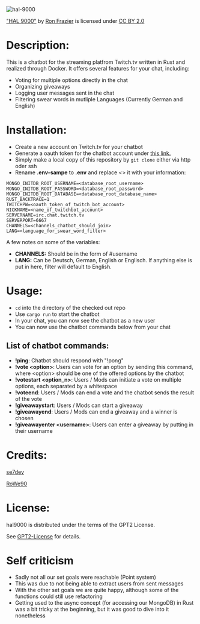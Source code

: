 ![hal-9000](https://live.staticflickr.com/1974/43234531050_c7a7f3ff1f.jpg)

["HAL 9000"](https://www.flickr.com/photos/tomronworldwide/43234531050) by [Ron Frazier](https://www.flickr.com/photos/tomronworldwide/) is licensed under [CC BY 2.0](https://creativecommons.org/licenses/by/2.0/#)
# Description: 
This is a chatbot for the streaming platfrom Twitch.tv written in Rust and realized through Docker.
It offers several features for your chat, including:
- Voting for multiple options directly in the chat
- Organizing giveaways
- Logging user messages sent in the chat
- Filtering swear words in mutliple Languages (Currently German and English)

# Installation: 
- Create a new account on Twitch.tv for your chatbot
- Generate a oauth token for the chatbot account under [this link.](https://twitchapps.com/tmi/)
- Simply make a local copy of this repository by ``` git clone ``` either via http oder ssh
- Rename **.env-sampe** to **.env** and replace <> it with your information:
```
MONGO_INITDB_ROOT_USERNAME=<database_root_username>
MONGO_INITDB_ROOT_PASSWORD=<database_root_password>
MONGO_INITDB_ROOT_DATABASE=<database_root_database_name>
RUST_BACKTRACE=1
TWITCHPW=<oauth_token_of_twitch_bot_account>
NICKNAME=<name_of_twitchbot_account>
SERVERNAME=irc.chat.twitch.tv
SERVERPORT=6667
CHANNELS=<channels_chatbot_should_join>
LANG=<language_for_swear_word_filter>
```
A few notes on some of the variables:

- **CHANNELS:** Should be in the form of #username
- **LANG:** Can be Deutsch, German, English or Englisch. If anything else is put in here, filter will default to English.

# Usage: 
- ```cd``` into the directory of the checked out repo
- Use ```cargo run``` to start the chatbot
- In your chat, you can now see the chatbot as a new user
- You can now use the chatbot commands below from your chat

## List of chatbot commands:
- **!ping**: Chatbot should respond with "!pong"
- **!vote <option\>**: Users can vote for an option by sending this command, where <option\> should be one of the offered options by the chatbot
- **!votestart <option_n\>**: Users / Mods can initiate a vote on multiple options, each separated by a whitespace
- **!voteend**: Users / Mods can end a vote and the chatbot sends the result of the vote
- **!giveawaystart**: Users / Mods can start a giveaway
- **!giveawayend**: Users / Mods can end a giveaway and a winner is chosen
- **!giveawayenter <username\>**: Users can enter a giveaway by putting in their username


# Credits: 

[se7dev](https://github.com/se7dev)

[RoWe90](https://github.com/RoWe90)

# License: 
hal9000 is distributed under the terms of the GPT2 License.

See [GPT2-License](https://www.gnu.org/licenses/old-licenses/gpl-2.0.html) for details.

# Self criticism
- Sadly not all our set goals were reachable (Point system)
- This was due to not being able to extract users from sent messages
- With the other set goals we are quite happy, although some of the functions could still use refactoring
- Getting used to the async concept (for accessing our MongoDB) in Rust was a bit tricky at the beginning, 
but it was good to dive into it nonetheless

